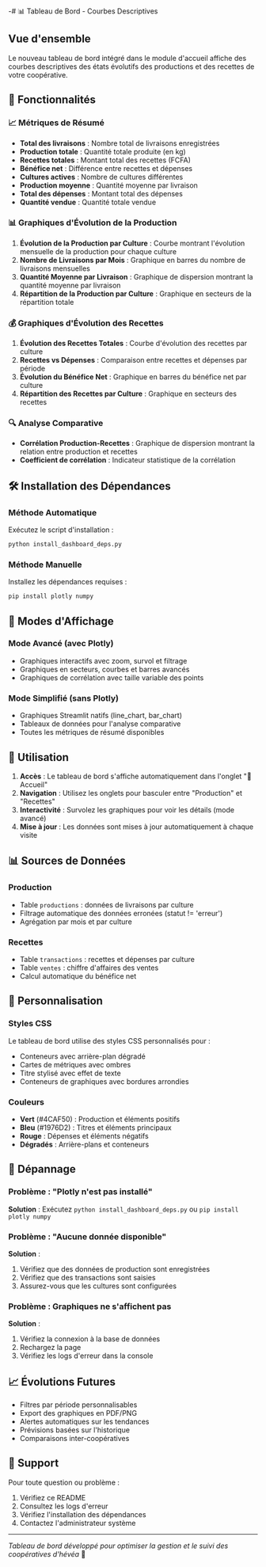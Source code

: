 -# 📊 Tableau de Bord - Courbes Descriptives

## Vue d'ensemble

Le nouveau tableau de bord intégré dans le module d'accueil affiche des courbes descriptives des états évolutifs des productions et des recettes de votre coopérative.

## 🚀 Fonctionnalités

### 📈 Métriques de Résumé
- **Total des livraisons** : Nombre total de livraisons enregistrées
- **Production totale** : Quantité totale produite (en kg)
- **Recettes totales** : Montant total des recettes (FCFA)
- **Bénéfice net** : Différence entre recettes et dépenses
- **Cultures actives** : Nombre de cultures différentes
- **Production moyenne** : Quantité moyenne par livraison
- **Total des dépenses** : Montant total des dépenses
- **Quantité vendue** : Quantité totale vendue

### 📊 Graphiques d'Évolution de la Production
1. **Évolution de la Production par Culture** : Courbe montrant l'évolution mensuelle de la production pour chaque culture
2. **Nombre de Livraisons par Mois** : Graphique en barres du nombre de livraisons mensuelles
3. **Quantité Moyenne par Livraison** : Graphique de dispersion montrant la quantité moyenne par livraison
4. **Répartition de la Production par Culture** : Graphique en secteurs de la répartition totale

### 💰 Graphiques d'Évolution des Recettes
1. **Évolution des Recettes Totales** : Courbe d'évolution des recettes par culture
2. **Recettes vs Dépenses** : Comparaison entre recettes et dépenses par période
3. **Évolution du Bénéfice Net** : Graphique en barres du bénéfice net par culture
4. **Répartition des Recettes par Culture** : Graphique en secteurs des recettes

### 🔍 Analyse Comparative
- **Corrélation Production-Recettes** : Graphique de dispersion montrant la relation entre production et recettes
- **Coefficient de corrélation** : Indicateur statistique de la corrélation

## 🛠️ Installation des Dépendances

### Méthode Automatique
Exécutez le script d'installation :
```bash
python install_dashboard_deps.py
```

### Méthode Manuelle
Installez les dépendances requises :
```bash
pip install plotly numpy
```

## 📱 Modes d'Affichage

### Mode Avancé (avec Plotly)
- Graphiques interactifs avec zoom, survol et filtrage
- Graphiques en secteurs, courbes et barres avancés
- Graphiques de corrélation avec taille variable des points

### Mode Simplifié (sans Plotly)
- Graphiques Streamlit natifs (line_chart, bar_chart)
- Tableaux de données pour l'analyse comparative
- Toutes les métriques de résumé disponibles

## 🎯 Utilisation

1. **Accès** : Le tableau de bord s'affiche automatiquement dans l'onglet "🏡Accueil"
2. **Navigation** : Utilisez les onglets pour basculer entre "Production" et "Recettes"
3. **Interactivité** : Survolez les graphiques pour voir les détails (mode avancé)
4. **Mise à jour** : Les données sont mises à jour automatiquement à chaque visite

## 📊 Sources de Données

### Production
- Table `productions` : données de livraisons par culture
- Filtrage automatique des données erronées (statut != 'erreur')
- Agrégation par mois et par culture

### Recettes
- Table `transactions` : recettes et dépenses par culture
- Table `ventes` : chiffre d'affaires des ventes
- Calcul automatique du bénéfice net

## 🎨 Personnalisation

### Styles CSS
Le tableau de bord utilise des styles CSS personnalisés pour :
- Conteneurs avec arrière-plan dégradé
- Cartes de métriques avec ombres
- Titre stylisé avec effet de texte
- Conteneurs de graphiques avec bordures arrondies

### Couleurs
- **Vert** (#4CAF50) : Production et éléments positifs
- **Bleu** (#1976D2) : Titres et éléments principaux
- **Rouge** : Dépenses et éléments négatifs
- **Dégradés** : Arrière-plans et conteneurs

## 🔧 Dépannage

### Problème : "Plotly n'est pas installé"
**Solution** : Exécutez `python install_dashboard_deps.py` ou `pip install plotly numpy`

### Problème : "Aucune donnée disponible"
**Solution** : 
1. Vérifiez que des données de production sont enregistrées
2. Vérifiez que des transactions sont saisies
3. Assurez-vous que les cultures sont configurées

### Problème : Graphiques ne s'affichent pas
**Solution** :
1. Vérifiez la connexion à la base de données
2. Rechargez la page
3. Vérifiez les logs d'erreur dans la console

## 📈 Évolutions Futures

- Filtres par période personnalisables
- Export des graphiques en PDF/PNG
- Alertes automatiques sur les tendances
- Prévisions basées sur l'historique
- Comparaisons inter-coopératives

## 🤝 Support

Pour toute question ou problème :
1. Vérifiez ce README
2. Consultez les logs d'erreur
3. Vérifiez l'installation des dépendances
4. Contactez l'administrateur système

---

*Tableau de bord développé pour optimiser la gestion et le suivi des coopératives d'hévéa* 🌿